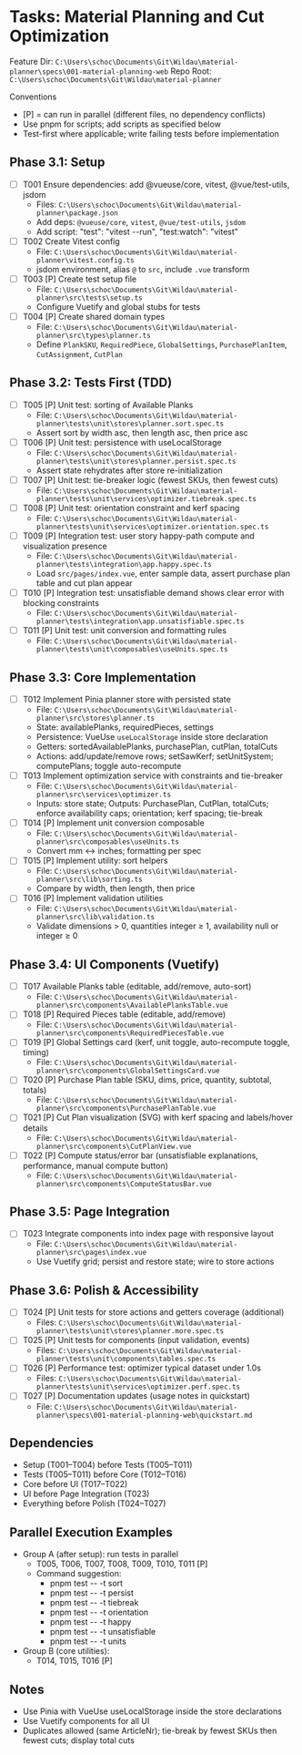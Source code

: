 # Tasks: Material Planning and Cut Optimization

Feature Dir: `C:\Users\schoc\Documents\Git\Wildau\material-planner\specs\001-material-planning-web`
Repo Root: `C:\Users\schoc\Documents\Git\Wildau\material-planner`

Conventions
- [P] = can run in parallel (different files, no dependency conflicts)
- Use pnpm for scripts; add scripts as specified below
- Test-first where applicable; write failing tests before implementation

## Phase 3.1: Setup
- [ ] T001 Ensure dependencies: add @vueuse/core, vitest, @vue/test-utils, jsdom
  - Files: `C:\Users\schoc\Documents\Git\Wildau\material-planner\package.json`
  - Add deps: `@vueuse/core`, `vitest`, `@vue/test-utils`, `jsdom`
  - Add script: "test": "vitest --run", "test:watch": "vitest"
- [ ] T002 Create Vitest config
  - File: `C:\Users\schoc\Documents\Git\Wildau\material-planner\vitest.config.ts`
  - jsdom environment, alias `@` to `src`, include `.vue` transform
- [ ] T003 [P] Create test setup file
  - File: `C:\Users\schoc\Documents\Git\Wildau\material-planner\src\tests\setup.ts`
  - Configure Vuetify and global stubs for tests
- [ ] T004 [P] Create shared domain types
  - File: `C:\Users\schoc\Documents\Git\Wildau\material-planner\src\types\planner.ts`
  - Define `PlankSKU`, `RequiredPiece`, `GlobalSettings`, `PurchasePlanItem`, `CutAssignment`, `CutPlan`

## Phase 3.2: Tests First (TDD)
- [ ] T005 [P] Unit test: sorting of Available Planks
  - File: `C:\Users\schoc\Documents\Git\Wildau\material-planner\tests\unit\stores\planner.sort.spec.ts`
  - Assert sort by width asc, then length asc, then price asc
- [ ] T006 [P] Unit test: persistence with useLocalStorage
  - File: `C:\Users\schoc\Documents\Git\Wildau\material-planner\tests\unit\stores\planner.persist.spec.ts`
  - Assert state rehydrates after store re-initialization
- [ ] T007 [P] Unit test: tie-breaker logic (fewest SKUs, then fewest cuts)
  - File: `C:\Users\schoc\Documents\Git\Wildau\material-planner\tests\unit\services\optimizer.tiebreak.spec.ts`
- [ ] T008 [P] Unit test: orientation constraint and kerf spacing
  - File: `C:\Users\schoc\Documents\Git\Wildau\material-planner\tests\unit\services\optimizer.orientation.spec.ts`
- [ ] T009 [P] Integration test: user story happy-path compute and visualization presence
  - File: `C:\Users\schoc\Documents\Git\Wildau\material-planner\tests\integration\app.happy.spec.ts`
  - Load `src/pages/index.vue`, enter sample data, assert purchase plan table and cut plan appear
- [ ] T010 [P] Integration test: unsatisfiable demand shows clear error with blocking constraints
  - File: `C:\Users\schoc\Documents\Git\Wildau\material-planner\tests\integration\app.unsatisfiable.spec.ts`
- [ ] T011 [P] Unit test: unit conversion and formatting rules
  - File: `C:\Users\schoc\Documents\Git\Wildau\material-planner\tests\unit\composables\useUnits.spec.ts`

## Phase 3.3: Core Implementation
- [ ] T012 Implement Pinia planner store with persisted state
  - File: `C:\Users\schoc\Documents\Git\Wildau\material-planner\src\stores\planner.ts`
  - State: availablePlanks, requiredPieces, settings
  - Persistence: VueUse `useLocalStorage` inside store declaration
  - Getters: sortedAvailablePlanks, purchasePlan, cutPlan, totalCuts
  - Actions: add/update/remove rows; setSawKerf; setUnitSystem; computePlans; toggle auto-recompute
- [ ] T013 Implement optimization service with constraints and tie-breaker
  - File: `C:\Users\schoc\Documents\Git\Wildau\material-planner\src\services\optimizer.ts`
  - Inputs: store state; Outputs: PurchasePlan, CutPlan, totalCuts; enforce availability caps; orientation; kerf spacing; tie-break
- [ ] T014 [P] Implement unit conversion composable
  - File: `C:\Users\schoc\Documents\Git\Wildau\material-planner\src\composables\useUnits.ts`
  - Convert mm <-> inches; formatting per spec
- [ ] T015 [P] Implement utility: sort helpers
  - File: `C:\Users\schoc\Documents\Git\Wildau\material-planner\src\lib\sorting.ts`
  - Compare by width, then length, then price
- [ ] T016 [P] Implement validation utilities
  - File: `C:\Users\schoc\Documents\Git\Wildau\material-planner\src\lib\validation.ts`
  - Validate dimensions > 0, quantities integer ≥ 1, availability null or integer ≥ 0

## Phase 3.4: UI Components (Vuetify)
- [ ] T017 Available Planks table (editable, add/remove, auto-sort)
  - File: `C:\Users\schoc\Documents\Git\Wildau\material-planner\src\components\AvailablePlanksTable.vue`
- [ ] T018 [P] Required Pieces table (editable, add/remove)
  - File: `C:\Users\schoc\Documents\Git\Wildau\material-planner\src\components\RequiredPiecesTable.vue`
- [ ] T019 [P] Global Settings card (kerf, unit toggle, auto-recompute toggle, timing)
  - File: `C:\Users\schoc\Documents\Git\Wildau\material-planner\src\components\GlobalSettingsCard.vue`
- [ ] T020 [P] Purchase Plan table (SKU, dims, price, quantity, subtotal, totals)
  - File: `C:\Users\schoc\Documents\Git\Wildau\material-planner\src\components\PurchasePlanTable.vue`
- [ ] T021 [P] Cut Plan visualization (SVG) with kerf spacing and labels/hover details
  - File: `C:\Users\schoc\Documents\Git\Wildau\material-planner\src\components\CutPlanView.vue`
- [ ] T022 [P] Compute status/error bar (unsatisfiable explanations, performance, manual compute button)
  - File: `C:\Users\schoc\Documents\Git\Wildau\material-planner\src\components\ComputeStatusBar.vue`

## Phase 3.5: Page Integration
- [ ] T023 Integrate components into index page with responsive layout
  - File: `C:\Users\schoc\Documents\Git\Wildau\material-planner\src\pages\index.vue`
  - Use Vuetify grid; persist and restore state; wire to store actions

## Phase 3.6: Polish & Accessibility
- [ ] T024 [P] Unit tests for store actions and getters coverage (additional)
  - Files: `C:\Users\schoc\Documents\Git\Wildau\material-planner\tests\unit\stores\planner.more.spec.ts`
- [ ] T025 [P] Unit tests for components (input validation, events)
  - Files: `C:\Users\schoc\Documents\Git\Wildau\material-planner\tests\unit\components\tables.spec.ts`
- [ ] T026 [P] Performance test: optimizer typical dataset under 1.0s
  - Files: `C:\Users\schoc\Documents\Git\Wildau\material-planner\tests\unit\services\optimizer.perf.spec.ts`
- [ ] T027 [P] Documentation updates (usage notes in quickstart)
  - File: `C:\Users\schoc\Documents\Git\Wildau\material-planner\specs\001-material-planning-web\quickstart.md`

## Dependencies
- Setup (T001–T004) before Tests (T005–T011)
- Tests (T005–T011) before Core (T012–T016)
- Core before UI (T017–T022)
- UI before Page Integration (T023)
- Everything before Polish (T024–T027)

## Parallel Execution Examples
- Group A (after setup): run tests in parallel
  - T005, T006, T007, T008, T009, T010, T011 [P]
  - Command suggestion:
    - pnpm test -- -t sort
    - pnpm test -- -t persist
    - pnpm test -- -t tiebreak
    - pnpm test -- -t orientation
    - pnpm test -- -t happy
    - pnpm test -- -t unsatisfiable
    - pnpm test -- -t units
- Group B (core utilities):
  - T014, T015, T016 [P]

## Notes
- Use Pinia with VueUse useLocalStorage inside the store declarations
- Use Vuetify components for all UI
- Duplicates allowed (same ArticleNr); tie-break by fewest SKUs then fewest cuts; display total cuts
